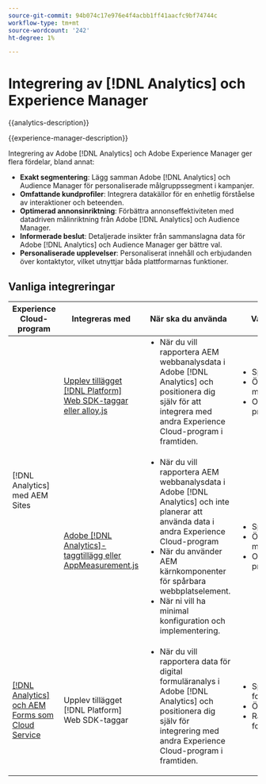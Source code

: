 ```yaml
---
source-git-commit: 94b074c17e976e4f4acbb1ff41aacfc9bf74744c
workflow-type: tm+mt
source-wordcount: '242'
ht-degree: 1%

---
```



# Integrering av [!DNL Analytics] och Experience Manager

{{analytics-description}}

{{experience-manager-description}}

Integrering av Adobe [!DNL Analytics] och Adobe Experience Manager ger flera fördelar, bland annat:

+ **Exakt segmentering**: Lägg samman Adobe [!DNL Analytics] och Audience Manager för personaliserade målgruppssegment i kampanjer.
+ **Omfattande kundprofiler**: Integrera datakällor för en enhetlig förståelse av interaktioner och beteenden.
+ **Optimerad annonsinriktning**: Förbättra annonseffektiviteten med datadriven målinriktning från Adobe [!DNL Analytics] och Audience Manager.
+ **Informerade beslut**: Detaljerade insikter från sammanslagna data för Adobe [!DNL Analytics] och Audience Manager ger bättre val.
+ **Personaliserade upplevelser**: Personaliserat innehåll och erbjudanden över kontaktytor, vilket utnyttjar båda plattformarnas funktioner.

## Vanliga integreringar

<table>
    <thead>
        <tr>
            <th>Experience Cloud-program</th>
            <th>Integreras med</th>
            <th>När ska du använda</th>
            <th>Vanliga användningsfall</th>
        </tr>
    </thead>
    <tbody>
        <tr>
            <td rowspan="2">[!DNL Analytics] med AEM Sites</a></td>
            <td><a href="https://experienceleague.adobe.com/docs/experience-manager-learn/sites/integrations/experience-platform/analytics-using-web-sdk.html" target="_blank" rel="noreferrer">Upplev tillägget [!DNL Platform] Web SDK-taggar eller alloy.js</a></td>
            <td>
                <ul style="margin-top: 0;">
                    <li>När du vill rapportera AEM webbanalysdata i Adobe [!DNL Analytics] och positionera dig själv för att integrera med andra Experience Cloud-program i framtiden.</li>
                </ul>
            </td>
            <td>
                <ul style="margin-top: 0;">
                  <li>Spåra webbplatstrafiken.</li>
                  <li>Övervaka marknadsföringskampanjer.</li>
                  <li>Optimera webbplatsens prestanda.</li>
                </ul>
            </td>
        </tr>
        <tr>
            <td><a href="https://experienceleague.adobe.com/docs/experience-manager-learn/sites/integrations/analytics/collect-data-analytics.html" target="_blank" rel="noreferrer">Adobe [!DNL Analytics]-taggtillägg eller AppMeasurement.js</a></td>
            <td>
                <ul style="margin-top: 0;">
                    <li>När du vill rapportera AEM webbanalysdata i Adobe [!DNL Analytics] och inte planerar att använda data i andra Experience Cloud-program</li>
                    <li>När du använder AEM kärnkomponenter för spårbara webbplatselement.</li>
                    <li>När ni vill ha minimal konfiguration och implementering.</li>
                </ul>
            </td>
            <td>
                <ul style="margin-top: 0;">
                  <li>Spåra webbplatstrafiken.</li>
                  <li>Övervaka marknadsföringskampanjer.</li>
                  <li>Optimera webbplatsens prestanda.</li>
                </ul>
            </td>
        </tr>
        <tr>
            <td><a href="https://experienceleague.adobe.com/docs/experience-manager-learn/cloud-service/forms/forms-and-analytics/introduction.html" target="_blank" rel="noreferrer">[!DNL Analytics] och AEM Forms som Cloud Service</a></td>
            <td>Upplev tillägget [!DNL Platform] Web SDK-taggar</td>
            <td>
              <ul style="margin-top: 0;">
                <li>När du vill rapportera data för digital formuläranalys i Adobe [!DNL Analytics] och positionera dig själv för integrering med andra Experience Cloud-program i framtiden.</li>
              </ul>
            </td>
            <td>
                <ul style="margin-top: 0;">
                  <li>Spåra inskickandet av formulär.</li>
                  <li>Övervaka formulärfältsfel.</li>
                  <li>Rapport om skickade formulärfältsvärden.</li>
                </ul>
            </td>
        </tr>
    </tbody>          
</table>

